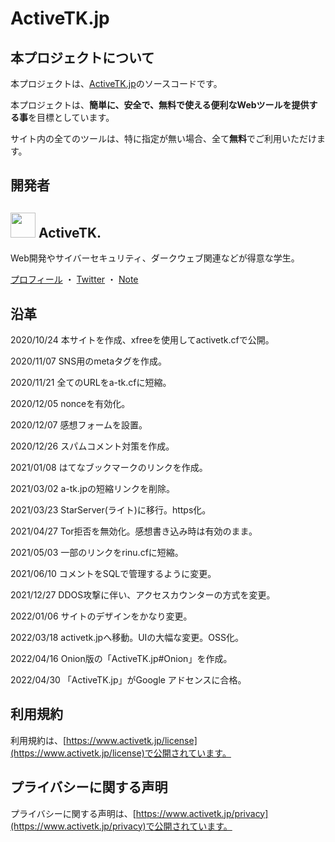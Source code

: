 
# ActiveTK.jp

## 本プロジェクトについて

本プロジェクトは、[ActiveTK.jp](https://www.activetk.jp/)のソースコードです。

本プロジェクトは、<b>簡単に、安全で、無料で使える便利なWebツールを提供する事</b>を目標としています。

サイト内の全てのツールは、特に指定が無い場合、全て<b>無料</b>でご利用いただけます。

## 開発者

<h2>
  <img style="width:40px;height:40px;" src="https://www.activetk.jp/icon/activetk.png">
  ActiveTK.
</h2>

Web開発やサイバーセキュリティ、ダークウェブ関連などが得意な学生。

[プロフィール](https://profile.activetk.jp/) ・ [Twitter](https://twitter.com/ActiveTK5929) ・ [Note](https://note.com/activetk5929) 

## 沿革

2020/10/24 本サイトを作成、xfreeを使用してactivetk.cfで公開。

2020/11/07 SNS用のmetaタグを作成。

2020/11/21 全てのURLをa-tk.cfに短縮。

2020/12/05 nonceを有効化。

2020/12/07 感想フォームを設置。

2020/12/26 スパムコメント対策を作成。

2021/01/08 はてなブックマークのリンクを作成。

2021/03/02 a-tk.jpの短縮リンクを削除。

2021/03/23 StarServer(ライト)に移行。https化。

2021/04/27 Tor拒否を無効化。感想書き込み時は有効のまま。

2021/05/03 一部のリンクをrinu.cfに短縮。

2021/06/10 コメントをSQLで管理するように変更。

2021/12/27 DDOS攻撃に伴い、アクセスカウンターの方式を変更。

2022/01/06 サイトのデザインをかなり変更。

2022/03/18 activetk.jpへ移動。UIの大幅な変更。OSS化。

2022/04/16 Onion版の「ActiveTK.jp#Onion」を作成。

2022/04/30 「ActiveTK.jp」がGoogle アドセンスに合格。

## 利用規約

利用規約は、[https://www.activetk.jp/license](https://www.activetk.jp/license)で公開されています。

## プライバシーに関する声明

プライバシーに関する声明は、[https://www.activetk.jp/privacy](https://www.activetk.jp/privacy)で公開されています。
